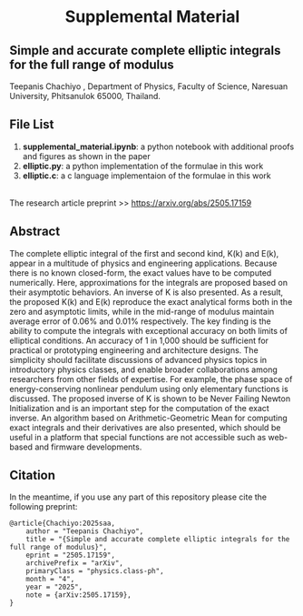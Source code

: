 <h1 align="center">Supplemental Material</h1>
<h2 aligne="center">Simple and accurate complete elliptic integrals for the full range of modulus</h2>
Teepanis Chachiyo <teepanisc@nu.ac.th>, Department of Physics, Faculty of Science, Naresuan University, Phitsanulok 65000, Thailand.


## File List
1. **supplemental_material.ipynb**: a python notebook with additional proofs and figures as shown in the paper
2. **elliptic.py**: a python implementation of the formulae in this work
3. **elliptic.c**: a c language implementaion of the formulae in this work

<br>
The research article preprint >> <a href="https://arxiv.org/abs/2505.17159">https://arxiv.org/abs/2505.17159</a>

## Abstract
The complete elliptic integral of the first and second kind, K(k) and E(k), appear in a multitude of physics and engineering applications. Because there is no known closed-form, the exact values have to be computed numerically. Here, approximations for the integrals are proposed based on their asymptotic behaviors.  An inverse of K is also presented. As a result, the proposed K(k) and E(k) reproduce the exact analytical forms both in the zero and asymptotic limits, while in the mid-range of modulus maintain average error of 0.06% and 0.01% respectively.  The key finding  is the ability to compute the integrals with exceptional accuracy on both limits of elliptical conditions. An  accuracy of 1 in 1,000  should be sufficient for practical or prototyping engineering and architecture designs. The simplicity should facilitate discussions of advanced physics topics  in introductory physics classes, and enable broader collaborations among researchers from other fields of expertise. For example, the phase space of energy-conserving nonlinear pendulum using only elementary functions is discussed. The proposed inverse of K is shown to be Never Failing Newton Initialization and is an important step for the computation of the exact inverse. An algorithm based on Arithmetic-Geometric Mean for computing exact integrals and their derivatives are also presented, which should be useful in a platform that special functions are not accessible such as web-based and firmware developments.

## Citation

In the meantime, if you use any part of this repository please cite the following preprint:

```
@article{Chachiyo:2025saa,
    author = "Teepanis Chachiyo",
    title = "{Simple and accurate complete elliptic integrals for the full range of modulus}",
    eprint = "2505.17159",
    archivePrefix = "arXiv",
    primaryClass = "physics.class-ph",
    month = "4",
    year = "2025",
    note = {arXiv:2505.17159},
}
